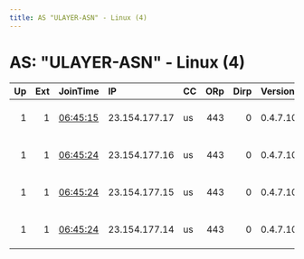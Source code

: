 ```yaml
---
title: AS "ULAYER-ASN" - Linux (4)
---
```


# AS: "ULAYER-ASN" - Linux (4)

|   Up |   Ext | JoinTime                                                                                              | IP            | CC   |   ORp |   Dirp | Version   | Contact                   | Nickname         |   eFamMembers |
|-----:|------:|:------------------------------------------------------------------------------------------------------|:--------------|:-----|------:|-------:|:----------|:--------------------------|:-----------------|--------------:|
|    1 |     1 | [06:45:15](https://nusenu.github.io/OrNetStats/w/relay/9CD04DC7E27C29AE010B70ABBB78682CFA2ECD1C.html) | 23.154.177.17 | us   |   443 |      0 | 0.4.7.10  | email:admin @ unredacted. | UnredactedCalyx  |            16 |
|    1 |     1 | [06:45:24](https://nusenu.github.io/OrNetStats/w/relay/24676C50EAE80778ECB5B2A76BE0E82A7F04084B.html) | 23.154.177.16 | us   |   443 |      0 | 0.4.7.10  | email:admin @ unredacted. | UnredactedRussia |            16 |
|    1 |     1 | [06:45:24](https://nusenu.github.io/OrNetStats/w/relay/5C4E95506C80427E906E4CD3FC67AFDCD9EC104B.html) | 23.154.177.15 | us   |   443 |      0 | 0.4.7.10  | email:admin @ unredacted. | UnredactedChina  |            16 |
|    1 |     1 | [06:45:24](https://nusenu.github.io/OrNetStats/w/relay/6380607BA681F993DBCA23708D9D85F97C7A6E63.html) | 23.154.177.14 | us   |   443 |      0 | 0.4.7.10  | email:admin @ unredacted. | UnredactedFravor |            16 |

